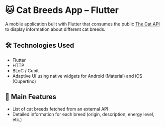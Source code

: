 # 🐱 Cat Breeds App – Flutter

A mobile application built with Flutter that consumes the public [The Cat API](https://api.thecatapi.com/v1/breeds) to display information about different cat breeds.


## 🛠️ Technologies Used

- Flutter
- HTTP
- BLoC / Cubit
- Adaptive UI using native widgets for Android (Material) and iOS (Cupertino)


## 🎯 Main Features

- List of cat breeds fetched from an external API
- Detailed information for each breed (origin, description, energy level, etc.)
